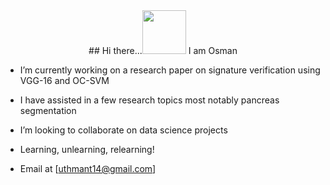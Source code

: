 <center> ## Hi there...<img src="https://user-images.githubusercontent.com/61668807/206937720-fda49710-bc52-4a56-8566-ee3d6a7e0460.gif" width="70" height="70" />  I am Osman </center>


- I’m currently working on a research paper on signature verification using VGG-16 and OC-SVM

- I have assisted in a few research topics most notably pancreas segmentation

- I’m looking to collaborate on data science projects

- Learning, unlearning, relearning!

- Email at [uthmant14@gmail.com]

